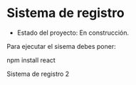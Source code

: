 <h1>Sistema de registro</h1>

- Estado del proyecto: En construcción.

Para ejecutar el sisema debes poner:

npm install react

Sistema de registro 2
